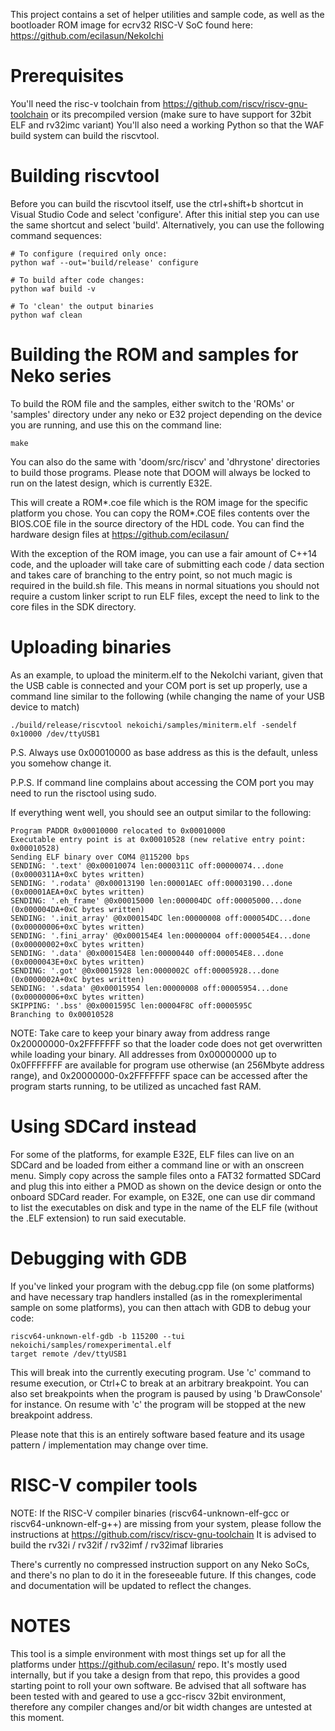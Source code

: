 This project contains a set of helper utilities and sample code, as well as the bootloader ROM image for ecrv32 RISC-V SoC found here: https://github.com/ecilasun/NekoIchi

# Prerequisites

You'll need the risc-v toolchain from https://github.com/riscv/riscv-gnu-toolchain or its precompiled version (make sure to have support for 32bit ELF and rv32imc variant)
You'll also need a working Python so that the WAF build system can build the riscvtool.

# Building riscvtool

Before you can build the riscvtool itself, use the ctrl+shift+b shortcut in Visual Studio Code and select 'configure'. After this initial step you can use the same shortcut and select 'build'.
Alternatively, you can use the following command sequences:
```
# To configure (required only once:
python waf --out='build/release' configure

# To build after code changes:
python waf build -v

# To 'clean' the output binaries
python waf clean
```

# Building the ROM and samples for Neko series

To build the ROM file and the samples, either switch to the 'ROMs' or 'samples' directory under any neko or E32 project depending on the device you are running, and use this on the command line:

```
make
```

You can also do the same with 'doom/src/riscv' and 'dhrystone' directories to build those programs. Please note that DOOM will always be locked to run on the latest design, which is currently E32E.

This will create a ROM*.coe file which is the ROM image for the specific platform you chose. You can copy the ROM*.COE files contents over the BIOS.COE file in the source directory of the HDL code. You can find the hardware design files at https://github.com/ecilasun/

With the exception of the ROM image, you can use a fair amount of C++14 code, and the uploader will take care of submitting each code / data section and takes care of branching to the entry point, so not much magic is required in the build.sh file. This means in normal situations you should not require a custom linker script to run ELF files, except the need to link to the core files in the SDK directory.

# Uploading binaries

As an example, to upload the miniterm.elf to the NekoIchi variant, given that the USB cable is connected and your COM port is set up properly, use a command line similar to the following (while changing the name of your USB device to match)
```
./build/release/riscvtool nekoichi/samples/miniterm.elf -sendelf 0x10000 /dev/ttyUSB1
```

P.S. Always use 0x00010000 as base address as this is the default, unless you somehow change it.

P.P.S. If command line complains about accessing the COM port you may need to run the risctool using sudo.

If everything went well, you should see an output similar to the following:
```
Program PADDR 0x00010000 relocated to 0x00010000
Executable entry point is at 0x00010528 (new relative entry point: 0x00010528)
Sending ELF binary over COM4 @115200 bps
SENDING: '.text' @0x00010074 len:0000311C off:00000074...done (0x0000311A+0xC bytes written)
SENDING: '.rodata' @0x00013190 len:00001AEC off:00003190...done (0x00001AEA+0xC bytes written)
SENDING: '.eh_frame' @0x00015000 len:000004DC off:00005000...done (0x000004DA+0xC bytes written)
SENDING: '.init_array' @0x000154DC len:00000008 off:000054DC...done (0x00000006+0xC bytes written)
SENDING: '.fini_array' @0x000154E4 len:00000004 off:000054E4...done (0x00000002+0xC bytes written)
SENDING: '.data' @0x000154E8 len:00000440 off:000054E8...done (0x0000043E+0xC bytes written)
SENDING: '.got' @0x00015928 len:0000002C off:00005928...done (0x0000002A+0xC bytes written)
SENDING: '.sdata' @0x00015954 len:00000008 off:00005954...done (0x00000006+0xC bytes written)
SKIPPING: '.bss' @0x0001595C len:00004F8C off:0000595C
Branching to 0x00010528
```

NOTE: Take care to keep your binary away from address range 0x20000000-0x2FFFFFFF so that the loader code does not get overwritten while loading your binary. All addresses from 0x00000000 up to 0x0FFFFFFF are available for program use otherwise (an 256Mbyte address range), and 0x20000000-0x2FFFFFFF space can be accessed after the program starts running, to be utilized as uncached fast RAM.

# Using SDCard instead

For some of the platforms, for example E32E, ELF files can live on an SDCard and be loaded from either a command line or with an onscreen menu. Simply copy across the sample files onto a FAT32 formatted SDCard and plug this into either a PMOD as shown on the device design or onto the onboard SDCard reader. For example, on E32E, one can use dir command to list the executables on disk and type in the name of the ELF file (without the .ELF extension) to run said executable.

# Debugging with GDB

If you've linked your program with the debug.cpp file (on some platforms) and have necessary trap handlers installed (as in the romexplerimental sample on some platforms), you can then attach with GDB to debug your code:

```
riscv64-unknown-elf-gdb -b 115200 --tui nekoichi/samples/romexperimental.elf
target remote /dev/ttyUSB1
```

This will break into the currently executing program. Use 'c' command to resume execution, or Ctrl+C to break at an arbitrary breakpoint. You can also set breakpoints when the program is paused by using 'b DrawConsole' for instance. On resume with 'c' the program will be stopped at the new breakpoint address.

Please note that this is an entirely software based feature and its usage pattern / implementation may change over time.

# RISC-V compiler tools

NOTE: If the RISC-V compiler binaries (riscv64-unknown-elf-gcc or riscv64-unknown-elf-g++) are missing from your system, please follow the instructions at https://github.com/riscv/riscv-gnu-toolchain
It is advised to build the rv32i / rv32if / rv32imf / rv32imaf libraries

There's currently no compressed instruction support on any Neko SoCs, and there's no plan to do it in the foreseeable future. If this changes, code and documentation will be updated to reflect the changes.

# NOTES

This tool is a simple environment with most things set up for all the platforms under https://github.com/ecilasun/ repo. It's mostly used internally, but if you take a design from that repo, this provides a good starting point to roll your own software. Be advised that all software has been tested with and geared to use a gcc-riscv 32bit environment, therefore any compiler changes and/or bit width changes are untested at this moment.
